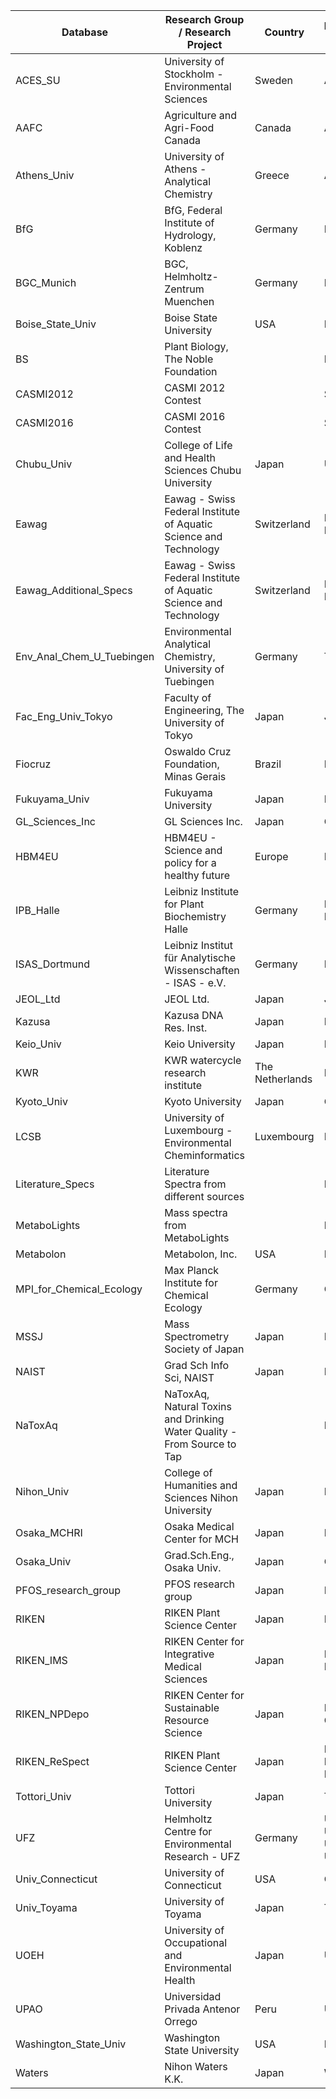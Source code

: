 | Database                  | Research Group / Research Project                                       | Country         | Prefix of ID   | Project Tag                |
|---------------------------|-------------------------------------------------------------------------|-----------------|----------------|----------------------------|
| ACES_SU                   | University of Stockholm - Environmental Sciences                        | Sweden          | AS             |                            |
| AAFC                      | Agriculture and Agri-Food Canada                                        | Canada          | AC             |                            |
| Athens_Univ               | University of Athens - Analytical Chemistry                             | Greece          | AU             |                            |
| BfG                       | BfG, Federal Institute of Hydrology, Koblenz                            | Germany         | BFG            |                            |
| BGC_Munich                | BGC, Helmholtz-Zentrum Muenchen                                         | Germany         | RP             |                            |
| Boise_State_Univ          | Boise State University                                                  | USA             | BSU            |                            |
| BS                        | Plant Biology, The Noble Foundation                                     |                 | BS             |                            |
| CASMI2012                 | CASMI 2012 Contest                                                      |                 | SMI            |                            |
| CASMI2016                 | CASMI 2016 Contest                                                      |                 | SM             |                            |
| Chubu_Univ                | College of Life and Health Sciences Chubu University                    | Japan           | UT             |                            |
| Eawag                     | Eawag - Swiss Federal Institute of Aquatic Science and Technology       | Switzerland     | EA, EQ         | SOLUTIONS                  |
| Eawag_Additional_Specs    | Eawag - Swiss Federal Institute of Aquatic Science and Technology       | Switzerland     | ET, ETS        |                            |
| Env_Anal_Chem_U_Tuebingen | Environmental Analytical Chemistry, University of Tuebingen             | Germany         | TUE            |                            |
| Fac_Eng_Univ_Tokyo        | Faculty of Engineering, The University of Tokyo                         | Japan           | JP             |                            |
| Fiocruz                   | Oswaldo Cruz Foundation, Minas Gerais                                   | Brazil          | FIO            |                            |
| Fukuyama_Univ             | Fukuyama University                                                     | Japan           | FU             |                            |
| GL_Sciences_Inc           | GL Sciences Inc.                                                        | Japan           | GLS            |                            |
| HBM4EU                    | HBM4EU - Science and policy for a healthy future                        | Europe          | HB             | HBM4EU                     |
| IPB_Halle                 | Leibniz Institute for Plant Biochemistry Halle                          | Germany         | PB, PN         |                            |
| ISAS_Dortmund             | Leibniz Institut für Analytische Wissenschaften - ISAS - e.V.           | Germany         | IA             |                            |
| JEOL_Ltd                  | JEOL Ltd.                                                               | Japan           | JEL            |                            |
| Kazusa                    | Kazusa DNA Res. Inst.                                                   | Japan           | KZ             |                            |
| Keio_Univ                 | Keio University                                                         | Japan           | KO             |                            |
| KWR                       | KWR watercycle research institute                                       | The Netherlands | KW             |                            |
| Kyoto_Univ                | Kyoto University                                                        | Japan           | CA             |                            |
| LCSB                      | University of Luxembourg - Environmental Cheminformatics                | Luxembourg      | LU             |                            |
| Literature_Specs          | Literature Spectra from different sources                               |                 | LIT            |                            |
| MetaboLights              | Mass spectra from MetaboLights                                          |                 | ML             |                            |
| Metabolon                 | Metabolon, Inc.                                                         | USA             | MT             |                            |
| MPI_for_Chemical_Ecology  | Max Planck Institute for Chemical Ecology                               | Germany         | CE             |                            |
| MSSJ                      | Mass Spectrometry Society of Japan                                      | Japan           | MSJ            |                            |
| NAIST                     | Grad Sch Info Sci, NAIST                                                | Japan           | KNA            |                            |
| NaToxAq                   | NaToxAq, Natural Toxins and Drinking Water Quality - From Source to Tap |                 | NA             | NATOXAQ                    |
| Nihon_Univ                | College of Humanities and Sciences Nihon University                     | Japan           | NU             |                            |
| Osaka_MCHRI               | Osaka Medical Center for MCH                                            | Japan           | MCH            |                            |
| Osaka_Univ                | Grad.Sch.Eng., Osaka Univ.                                              | Japan           | OUF            |                            |
| PFOS_research_group       | PFOS research group                                                     | Japan           | FFF            |                            |
| RIKEN                     | RIKEN Plant Science Center                                              | Japan           | PR             |                            |
| RIKEN_IMS                 | RIKEN Center for Integrative Medical Sciences                           | Japan           | LQA, LQB       |                            |
| RIKEN_NPDepo              | RIKEN Center for Sustainable Resource Science                           | Japan           | NGA, CB        |                            |
| RIKEN_ReSpect             | RIKEN Plant Science Center                                              | Japan           | PT, PS, PM     |                            |
| Tottori_Univ              | Tottori University                                                      | Japan           | TT             |                            |
| UFZ                       | Helmholtz Centre for Environmental Research  - UFZ                      | Germany         | UF, UA, UN, UP | SOLUTIONS, NATOXAQ, HBM4EU |
| Univ_Connecticut          | University of Connecticut                                               | USA             | CO             |                            |
| Univ_Toyama               | University of Toyama                                                    | Japan           | TY             |                            |
| UOEH                      | University of Occupational and Environmental Health                     | Japan           | UO             |                            |
| UPAO                      | Universidad Privada Antenor Orrego                                      | Peru            | UPA            |                            |
| Washington_State_Univ     | Washington State University                                             | USA             | BML            |                            |
| Waters                    | Nihon Waters K.K.                                                       | Japan           | WA             |                            |
